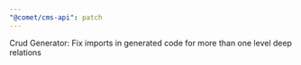 ```yaml
---
"@comet/cms-api": patch
---
```


Crud Generator: Fix imports in generated code for more than one level deep relations
